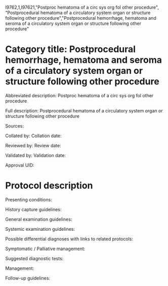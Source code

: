I9762,1,I97621,"Postproc hematoma of a circ sys org fol other procedure", "Postprocedural hematoma of a circulatory system organ or structure following other procedure","Postprocedural hemorrhage, hematoma and seroma of a circulatory system organ or structure following other procedure"
# Category title: Postprocedural hemorrhage, hematoma and seroma of a circulatory system organ or structure following other procedure

Abbreviated description: Postproc hematoma of a circ sys org fol other procedure

Full description: Postprocedural hematoma of a circulatory system organ or structure following other procedure

Sources:

Collated by:
Collation date:

Reviewed by:
Review date:

Validated by:
Validation date:

Approval UID:

# Protocol description

Presenting conditions:

History capture guidelines:

General examination guidelines:

Systemic examination guidelines:

Possible differential diagnoses with links to related protocols:

Symptomatic / Palliative management:

Suggested diagnostic tests:

Management:

Follow-up guidelines:
